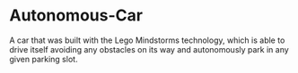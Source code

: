 # Autonomous-Car
A car that was built with the Lego Mindstorms technology, which is able to drive itself avoiding any obstacles on its way and autonomously park in any given parking slot.
